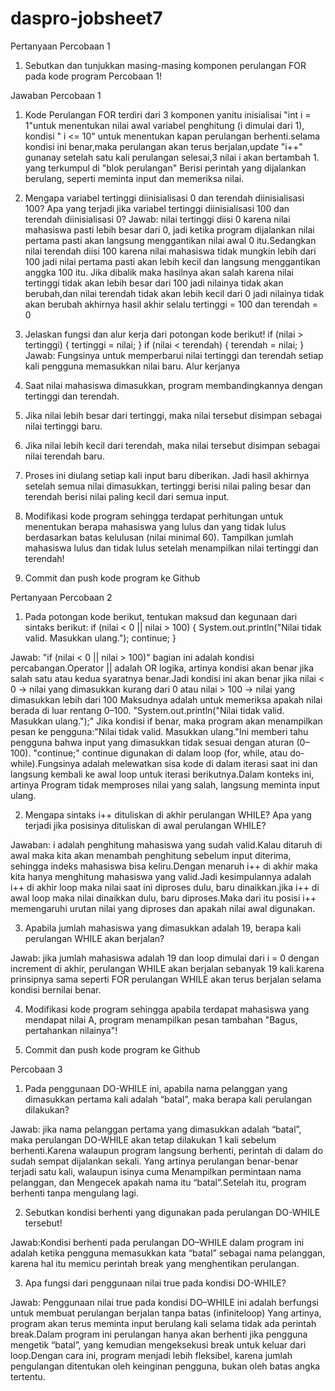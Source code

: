 # daspro-jobsheet7

Pertanyaan Percobaan 1
1. Sebutkan dan tunjukkan masing-masing komponen perulangan FOR pada kode program
Percobaan 1!

Jawaban Percobaan 1
1. Kode Perulangan FOR terdiri dari 3 komponen yanitu inisialisai "int i = 1"untuk menentukan nilai awal variabel penghitung (i dimulai dari 1), kondisi " i <= 10" untuk menentukan kapan perulangan berhenti.selama kondisi ini benar,maka perulangan akan terus berjalan,update "i++" gunanay setelah satu kali perulangan selesai,3 nilai i akan bertambah 1. yang terkumpul di "blok perulangan" Berisi perintah yang dijalankan berulang, seperti meminta input dan memeriksa nilai.

2. Mengapa variabel tertinggi diinisialisasi 0 dan terendah diinisialisasi 100? Apa yang
terjadi jika variabel tertinggi diinisialisasi 100 dan terendah diinisialisasi 0?
Jawab: nilai tertinggi diisi 0 karena nilai mahasiswa pasti lebih besar dari 0, jadi ketika program dijalankan nilai pertama pasti akan langsung menggantikan nilai awal 0 itu.Sedangkan  nilai terendah diisi 100 karena nilai mahasiswa tidak mungkin lebih dari 100 jadi nilai pertama pasti akan lebih kecil dan langsung menggantikan anggka 100 itu. Jika dibalik maka hasilnya akan salah karena nilai tertinggi tidak akan lebih besar dari 100 jadi nilainya tidak akan berubah,dan nilai terendah tidak akan lebih kecil dari 0 jadi nilainya tidak akan berubah akhirnya hasil akhir selalu tertinggi = 100 dan terendah = 0

3. Jelaskan fungsi dan alur kerja dari potongan kode berikut!
     if (nilai > tertinggi) {
                tertinggi = nilai;
            }
            if (nilai < terendah) {
                terendah = nilai;
            }
Jawab: Fungsinya untuk memperbarui nilai tertinggi dan terendah setiap kali pengguna memasukkan nilai baru.
Alur kerjanya 
1. Saat nilai mahasiswa dimasukkan, program membandingkannya dengan tertinggi dan terendah.
2. Jika nilai lebih besar dari tertinggi, maka nilai tersebut disimpan sebagai nilai tertinggi baru.
3. Jika nilai lebih kecil dari terendah, maka nilai tersebut disimpan sebagai nilai terendah baru.
4. Proses ini diulang setiap kali input baru diberikan.
Jadi hasil akhirnya setelah semua nilai dimasukkan, tertinggi berisi nilai paling besar dan terendah berisi nilai paling kecil dari semua input.

4. Modifikasi kode program sehingga terdapat perhitungan untuk menentukan berapa
mahasiswa yang lulus dan yang tidak lulus berdasarkan batas kelulusan (nilai minimal 60).
Tampilkan jumlah mahasiswa lulus dan tidak lulus setelah menampilkan nilai tertinggi
dan terendah!

5. Commit dan push kode program ke Github


Pertanyaan Percobaan 2
1. Pada potongan kode berikut, tentukan maksud dan kegunaan dari sintaks berikut:
     if (nilai < 0 || nilai > 100) {
                System.out.println("Nilai tidak valid. Masukkan ulang.");
                continue;
            }

Jawab: "if (nilai < 0 || nilai > 100)" 
bagian ini adalah kondisi percabangan.Operator || adalah OR logika, artinya kondisi akan benar jika salah satu atau kedua syaratnya benar.Jadi kondisi ini akan benar jika nilai < 0 → nilai yang dimasukkan kurang dari 0 atau nilai > 100 → nilai yang dimasukkan lebih dari 100
Maksudnya adalah untuk memeriksa apakah nilai berada di luar rentang 0–100.
"System.out.println("Nilai tidak valid. Masukkan ulang.");"
Jika kondisi if benar, maka program akan menampilkan pesan ke pengguna:"Nilai tidak valid. Masukkan ulang."Ini memberi tahu pengguna bahwa input yang dimasukkan tidak sesuai dengan aturan (0–100).
"continue;" 
continue digunakan di dalam loop (for, while, atau do-while).Fungsinya adalah melewatkan sisa kode di dalam iterasi saat ini dan langsung kembali ke awal loop untuk iterasi berikutnya.Dalam konteks ini, artinya Program tidak memproses nilai yang salah, langsung meminta input ulang.

2. Mengapa sintaks i++ dituliskan di akhir perulangan WHILE? Apa yang terjadi jika posisinya
dituliskan di awal perulangan WHILE?

Jawaban: i adalah penghitung mahasiswa yang sudah valid.Kalau ditaruh di awal maka kita akan menambah penghitung sebelum input diterima, sehingga indeks mahasiswa bisa keliru.Dengan menaruh i++ di akhir maka kita hanya menghitung mahasiswa yang valid.Jadi kesimpulannya adalah i++ di akhir loop maka nilai saat ini diproses dulu, baru dinaikkan.jika i++ di awal loop maka nilai dinaikkan dulu, baru diproses.Maka dari itu posisi i++ memengaruhi urutan nilai yang diproses dan apakah nilai awal digunakan.

3. Apabila jumlah mahasiswa yang dimasukkan adalah 19, berapa kali perulangan WHILE
akan berjalan?

Jawab: jika jumlah mahasiswa adalah 19 dan loop dimulai dari i = 0 dengan increment di akhir, perulangan WHILE akan berjalan sebanyak 19 kali.karena prinsipnya sama seperti FOR perulangan WHILE akan terus berjalan selama kondisi bernilai benar.

4. Modifikasi kode program sehingga apabila terdapat mahasiswa yang mendapat nilai A,
program menampilkan pesan tambahan "Bagus, pertahankan nilainya"!

5. Commit dan push kode program ke Github

Percobaan 3
1. Pada penggunaan DO-WHILE ini, apabila nama pelanggan yang dimasukkan pertama kali
adalah “batal”, maka berapa kali perulangan dilakukan?

Jawab: jika nama pelanggan pertama yang dimasukkan adalah “batal”, maka perulangan DO-WHILE akan tetap dilakukan 1 kali sebelum berhenti.Karena walaupun program langsung berhenti, perintah di dalam do sudah sempat dijalankan sekali. Yang artinya perulangan benar-benar terjadi satu kali, walaupun isinya cuma Menampilkan permintaan nama pelanggan, dan Mengecek apakah nama itu “batal”.Setelah itu, program berhenti tanpa mengulang lagi.

2. Sebutkan kondisi berhenti yang digunakan pada perulangan DO-WHILE tersebut!

Jawab:Kondisi berhenti pada perulangan DO–WHILE dalam program ini adalah ketika pengguna memasukkan kata “batal” sebagai nama pelanggan, karena hal itu memicu perintah break yang menghentikan perulangan.

3. Apa fungsi dari penggunaan nilai true pada kondisi DO-WHILE?

Jawab: Penggunaan nilai true pada kondisi DO–WHILE ini adalah berfungsi untuk membuat perulangan berjalan tanpa batas (infiniteloop) Yang artinya, program akan terus meminta input berulang kali selama tidak ada perintah break.Dalam program ini perulangan hanya akan berhenti jika pengguna mengetik “batal”, yang kemudian mengeksekusi break untuk keluar dari loop.Dengan cara ini, program menjadi lebih fleksibel, karena jumlah pengulangan ditentukan oleh keinginan pengguna, bukan oleh batas angka tertentu.
